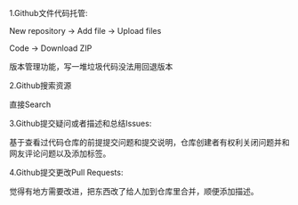 <!-- 
![](images/2023-03-14-23-58-56.png)
![](images/2023-03-14-23-59-27.png)
![](images/2023-03-14-23-59-33.png)
![](images/2023-03-14-23-59-40.png) 
-->

1.Github文件代码托管: 

New repository -> Add file -> Upload files 

Code -> Download ZIP

版本管理功能，写一堆垃圾代码没法用回退版本

2.Github搜索资源

直接Search

3.Github提交疑问或者描述和总结Issues:

基于查看过代码仓库的前提提交问题和提交说明，仓库创建者有权利关闭问题并和网友评论问题以及添加标签。

4.Github提交更改Pull Requests:

觉得有地方需要改进，把东西改了给人加到仓库里合并，顺便添加描述。

